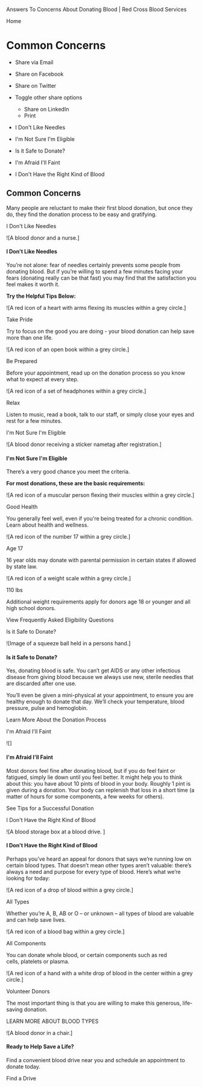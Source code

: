 Answers To Concerns About Donating Blood | Red Cross Blood Services

Home

# Common Concerns

*   Share via Email
    
*   Share on Facebook
    
*   Share on Twitter
    
*   Toggle other share options
    
    *   Share on LinkedIn
    *   Print
    
    
    

 

*   I Don't Like Needles
*   I'm Not Sure I'm Eligible
*   Is it Safe to Donate?
*   I'm Afraid I'll Faint
*   I Don't Have the Right Kind of Blood

## Common Concerns

Many people are reluctant to make their first blood donation, but once they do, they find the donation process to be easy and gratifying. 

I Don't Like Needles

![A blood donor and a nurse.]

#### I Don't Like Needles

You’re not alone: fear of needles certainly prevents some people from donating blood. But if you’re willing to spend a few minutes facing your fears (donating really can be that fast) you may find that the satisfaction you feel makes it worth it.

**Try the Helpful Tips Below:**  

![A red icon of a heart with arms flexing its muscles within a grey circle.]

Take Pride

Try to focus on the good you are doing - your blood donation can help save more than one life.   

![A red icon of an open book within a grey circle.]

Be Prepared

Before your appointment, read up on the donation process so you know what to expect at every step.  

![A red icon of a set of headphones within a grey circle.]

Relax

Listen to music, read a book, talk to our staff, or simply close your eyes and rest for a few minutes.  

I'm Not Sure I'm Eligible

![A blood donor receiving a sticker nametag after registration.]

#### I'm Not Sure I'm Eligible

There’s a very good chance you meet the criteria.

**For most donations, these are the basic requirements:**  

![A red icon of a muscular person flexing their muscles within a grey circle.]

Good Health

You generally feel well, even if you're being treated for a chronic condition. Learn about health and wellness.  

![A red icon of the number 17 within a grey circle.]

Age 17

16 year olds may donate with parental permission in certain states if allowed by state law.  

![A red icon of a weight scale within a grey circle.]

110 lbs

Additional weight requirements apply for donors age 18 or younger and all high school donors.  

 View Frequently Asked Eligibility Questions 

Is it Safe to Donate?

![Image of a squeeze ball held in a persons hand.]

#### Is it Safe to Donate?

Yes, donating blood is safe. You can’t get AIDS or any other infectious disease from giving blood because we always use new, sterile needles that are discarded after one use.  

You’ll even be given a mini-physical at your appointment, to ensure you are healthy enough to donate that day. We’ll check your temperature, blood pressure, pulse and hemoglobin.

 Learn More About the Donation Process 

I'm Afraid I'll Faint

![]

#### I'm Afraid I'll Faint

Most donors feel fine after donating blood, but if you do feel faint or fatigued, simply lie down until you feel better. It might help you to think about this: you have about 10 pints of blood in your body. Roughly 1 pint is given during a donation. Your body can replenish that loss in a short time (a matter of hours for some components, a few weeks for others).

 See Tips for a Successful Donation 

I Don't Have the Right Kind of Blood

![A blood storage box at a blood drive. ]

#### I Don't Have the Right Kind of Blood

Perhaps you’ve heard an appeal for donors that says we’re running low on certain blood types. That doesn’t mean other types aren’t valuable: there’s always a need and purpose for every type of blood. Here’s what we’re looking for today:  

![A red icon of a drop of blood within a grey circle.]

All Types

Whether you’re A, B, AB or O – or unknown – all types of blood are valuable and can help save lives.  

![A red icon of a blood bag within a grey circle.]

All Components

You can donate whole blood, or certain components such as red cells, platelets or plasma.  

![A red icon of a hand with a white drop of blood in the center within a grey circle.]

Volunteer Donors

The most important thing is that you are willing to make this generous, life-saving donation.  

 LEARN MORE ABOUT BLOOD TYPES 

![A blood donor in a chair.]

#### Ready to Help Save a Life?

Find a convenient blood drive near you and schedule an appointment to donate today.  

 

 Find a Drive